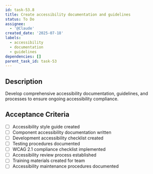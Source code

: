 ```yaml
---
id: task-53.8
title: Create accessibility documentation and guidelines
status: To Do
assignee:
  - '@Claude'
created_date: '2025-07-18'
labels:
  - accessibility
  - documentation
  - guidelines
dependencies: []
parent_task_id: task-53
---
```


## Description

Develop comprehensive accessibility documentation, guidelines, and processes to ensure ongoing accessibility compliance.

## Acceptance Criteria

- [ ] Accessibility style guide created
- [ ] Component accessibility documentation written
- [ ] Development accessibility checklist created
- [ ] Testing procedures documented
- [ ] WCAG 2.1 compliance checklist implemented
- [ ] Accessibility review process established
- [ ] Training materials created for team
- [ ] Accessibility maintenance procedures documented
